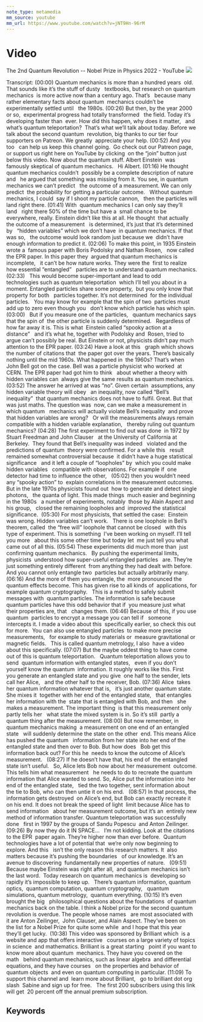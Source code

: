 ```yaml
---
note_type: metamedia
mm_source: youtube
mm_url: https://www.youtube.com/watch?v=jNT9Hn-96rM
---
```


# Video

The 2nd Quantum Revolution -- Nobel Prize in Physics 2022 - YouTube
![](https://www.youtube.com/watch?v=jNT9Hn-96rM)

Transcript:
(00:00) Quantum mechanics is more than a hundred years  old. That sounds like it’s the stuff of dusty   textbooks, but research on quantum mechanics  is more active now than a century ago. That’s   because many rather elementary facts about quantum  mechanics couldn’t be experimentally settled until   the 1980s.
(00:26) But then, by the year 2000 or so,  experimental progress had totally transformed   the field. Today it’s developing faster than  ever. How did this happen, why does it matter,   and what’s quantum teleportation?  That’s what we’ll talk about today. Before we talk about the second quantum  revolution, big thanks to our tier four   supporters on Patreon. We greatly  appreciate your help.
(00:52) And you too   can help us keep this channel going.  Go check out our Patreon page,   or support us right here on YouTube by clicking  on the “join” button just below this video. Now about the quantum stuff. Albert Einstein  was famously skeptical of quantum mechanics.   Hi Albert.
(01:16) He thought quantum mechanics couldn’t  possibly be a complete description of nature and   he argued that something was missing from it. You see, in quantum mechanics we can’t predict   the outcome of a measurement. We can only predict  the probability for getting a particular outcome.   Without quantum mechanics, I could  say if I shoot my particle cannon,   then the particles will land right there.
(01:41) With  quantum mechanics I can only say they’ll land   right there 50% of the time but have a  small chance to be everywhere, really. Einstein didn’t like this at all. He thought  that actually the outcome of a measurement   is determined, it’s just that it’s determined by   “hidden variables” which we don’t have  in quantum mechanics. If that was so,   the outcome would look random just because we  didn’t have enough information to predict it.
(02:06) To make this point, in 1935 Einstein wrote a  famous paper with Boris Podolsky and Nathan Rosen,   now called the EPR paper. In this paper they  argued that quantum mechanics is incomplete,   it can’t be how nature works. They were the  first to realize how essential “entangled”   particles are to understand quantum mechanics.
(02:33)   This would become super-important and lead to odd   technologies such as quantum teleportation  which I’ll tell you about in a moment. Entangled particles share some property,  but you only know that property for both   particles together. It’s not determined  for the individual particles.   You may know for example that the spin of two  particles must add up to zero even though you   don’t know which particle has which spin.
(03:00)   But if you measure one of the particles,   quantum mechanics says that the spin of  the other particle is suddenly determined.   Regardless of how far away it is. This is what  Einstein called “spooky action at a distance”   and it’s what he, together with Podolsky and  Rosen, tried to argue can’t possibly be real. But Einstein or not, physicists didn’t pay much  attention to the EPR paper.
(03:24) Have a look at this   graph which shows the number of citations that  the paper got over the years. There’s basically   nothing until the mid 1960s. What happened in  the 1960s? That’s when John Bell got on the case. Bell was a particle physicist who worked  at CERN. The EPR paper had got him to think   about whether a theory with hidden variables can  always give the same results as quantum mechanics.  
(03:52) The answer he arrived at was “no”. Given certain  assumptions, any hidden variable theory will obey   an inequality, now called “Bell’s inequality”  that quantum mechanics does not have to fulfil. Great. But that was just maths. The question was  now, can we make a measurement in which quantum   mechanics will actually violate Bell’s inequality  and prove that hidden variables are wrong?   Or will the measurements always remain  compatible with a hidden variable explanation,   thereby ruling out quantum mechanics?
(04:28) The first experiment to find out was done  in 1972 by Stuart Freedman and John Clauser   at the University of California at Berkeley.  They found that Bell’s inequality was indeed   violated and the predictions of quantum  theory were confirmed. For a while this   result remained somewhat controversial because  it didn’t have a huge statistical significance   and it left a couple of “loopholes” by  which you could make hidden variables   compatible with observations. For example if  one detector had time to influence the other,  
(05:02) then you wouldn’t need any “spooky action” to  explain correlations in the measurement outcomes. But in the late 1970s physicists found out  how to generate and detect single photons,   the quanta of light. This made things  much easier and beginning in the 1980s   a number of experiments, notably  those by Alain Aspect and his group,   closed the remaining loopholes and  improved the statistical significance. 
(05:30) For most physicists, that settled the case:  Einstein was wrong. Hidden variables can’t work.   There is one loophole in Bell’s theorem, called  the “free will” loophole that cannot be closed   with this type of experiment. This is something  I’ve been working on myself. I’ll tell you more   about this some other time but today let  me just tell you what came out of all this.
(05:54) These experiments did much more than  just confirming quantum mechanics.   By pushing the experimental limits, physicists  understood how super-useful entangled particles   are. They’re just something entirely different  from anything they had dealt with before.   And you cannot only entangle two  particles but actually arbitrarily many.  
(06:16) And the more of them you entangle, the  more pronounced the quantum effects become. This has given rise to all kinds of  applications, for example quantum cryptography.   This is a method to safely submit messages with  quantum particles. The information is safe because   quantum particles have this odd behavior that if  you measure just what their properties are, that   changes them.
(06:46) Because of this, if you use quantum  particles to encrypt a message you can tell if   someone intercepts it. I made a video about this  specifically earlier, so check this out for more.  You can also use entangled particles  to make more precise measurements,   for example to study materials or  measure gravitational or magnetic fields.   This is called quantum metrology, I also  have a video about this specifically.
(07:07) But the maybe oddest thing to have come  out of this is quantum teleportation.   Quantum teleportation allows you to send  quantum information with entangled states,   even if you don’t yourself know the quantum  information. It roughly works like this. First   you generate an entangled state and you give  one half to the sender, lets call her Alice,   and the other half to the receiver, Bob.
(07:36) Alice  takes her quantum information whatever that is,   it’s just another quantum state. She mixes it  together with her end of the entangled state,   that entangles her information with the  state that is entangled with Bob, and then   she makes a measurement. The important thing  is that this measurement only partly tells her   what state the mixed system is in. So it’s still  partly a quantum thing after the measurement.
(08:00) But now remember, in quantum mechanics making  a measurement on one end of an entangled state   will suddenly determine the state on the other  end. This means Alice has pushed the quantum   information from her state into her end of the  entangled state and then over to Bob. But how does   Bob get this information back out? For this he  needs to know the outcome of Alice’s measurement.  
(08:27) If he doesn’t have that, his end of  the entangled state isn’t useful.   So, Alice lets Bob now about her measurement  outcome. This tells him what measurement   he needs to do to recreate the quantum  information that Alice wanted to send. So, Alice put the information into  her end of the entangled state,   tied the two together, sent information about  the tie to Bob, who can then untie it on his end.  
(08:57) In that process, the information gets destroyed  on Alice’s end, but Bob can exactly recreate it   on his end. It does not break the speed of light  limit because Alice has to send information   about her measurement outcome, but it’s an  entirely new method of information transfer. Quantum teleportation was successfully done   first in 1997 by the groups of Sandu Popescu  and Anton Zeilinger.
(09:26) By now they do it IN SPACE…   I’m not kidding. Look at the citations to the EPR  paper again. They’re higher now than ever before.  Quantum technologies have a lot of potential that  we’re only now beginning to explore. And this   isn’t the only reason this research matters. It  also matters because it’s pushing the boundaries   of our knowledge. It’s an avenue to discovering  fundamentally new properties of nature.  
(09:51) Because maybe Einstein was right after all,  and quantum mechanics isn’t the last word.  Today research on quantum mechanics is  developing so rapidly it’s impossible to keep up.   There’s quantum information, quantum optics,  quantum computation, quantum cryptography,   quantum simulations, quantum metrology,  quantum everything.
(10:15) It’s even brought the big   philosophical questions about the foundations  of quantum mechanics back on the table. I think a Nobel prize for the second quantum  revolution is overdue. The people whose names   are most associated with it are Anton Zeilinger,  John Clauser, and Alain Aspect. They’ve been on   the list for a Nobel Prize for quite some while  and I hope that this year they’ll get lucky. 
(10:38) This video was sponsored by Brilliant which  is a website and app that offers interactive   courses on a large variety of topics in science  and mathematics. Brilliant is a great starting   point if you want to know more about quantum  mechanics. They have you covered on the math   behind quantum mechanics, such as linear algebra  and differential equations, and they have courses   on the properties and behavior of quantum objects  and even on quantum computing in particular.
(11:09) To support this channel and  learn more about Brilliant,   go to brilliant dot org slash  Sabine and sign up for free.   The first 200 subscribers using this link will get  20 percent off the annual premium subscription.

## Keywords